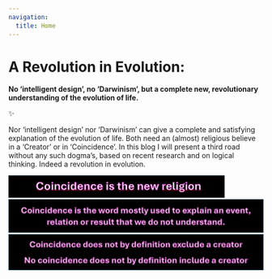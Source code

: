 ```yaml
---
navigation:
  title: Home
---
```


# **A Revolution in Evolution:**

**No ‘intelligent design’, no ‘Darwinism’, but a complete new, revolutionary understanding of the evolution of life.**

✨

Nor ‘intelligent design’ nor ‘Darwinism’ can give a complete and satisfying explanation of the evolution of life. Both need an (almost) religious believe in a ‘Creator’ or in ‘Coincidence’. In this blog I will present a third road without any such dogma’s, based on recent research and on logical thinking. Indeed a revolution in evolution.

![coincidence is the new religion.png](/coincidence%20is%20the%20new%20religion.png)![coincidence als we iets niet weten.png](/coincidence%20als%20we%20iets%20niet%20weten.png)![coincidence creator.png](/coincidence%20creator.png)
